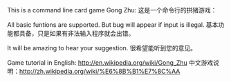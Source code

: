 This is a command line card game Gong Zhu: 
这是一个命令行的拱猪游戏：

All basic funtions are supported. But bug will appear if input is illegal. 
基本功能都具备，只是如果有非法输入程序就会出错。

It will be amazing to hear your suggestion. 
很希望能听到您的意见。

Game tutorial in English: http://en.wikipedia.org/wiki/Gong_Zhu
中文游戏说明：http://zh.wikipedia.org/wiki/%E6%8B%B1%E7%8C%AA
